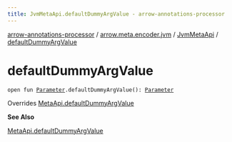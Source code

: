 ```yaml
---
title: JvmMetaApi.defaultDummyArgValue - arrow-annotations-processor
---
```


[arrow-annotations-processor](../../index.html) / [arrow.meta.encoder.jvm](../index.html) / [JvmMetaApi](index.html) / [defaultDummyArgValue](./default-dummy-arg-value.html)

# defaultDummyArgValue

`open fun `[`Parameter`](../../arrow.meta.ast/-parameter/index.html)`.defaultDummyArgValue(): `[`Parameter`](../../arrow.meta.ast/-parameter/index.html)

Overrides [MetaApi.defaultDummyArgValue](../../arrow.meta.encoder/-meta-api/default-dummy-arg-value.html)

**See Also**

[MetaApi.defaultDummyArgValue](../../arrow.meta.encoder/-meta-api/default-dummy-arg-value.html)

